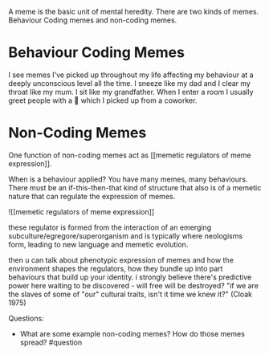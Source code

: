 A meme is the basic unit of mental heredity. There are two kinds of memes. Behaviour Coding memes and non-coding memes. 
# Behaviour Coding Memes
I see memes I've picked up throughout my life affecting my behaviour at a deeply unconscious level all the time. I sneeze like my dad and I clear my throat like my mum. I sit like my grandfather. When I enter a room I usually greet people with a 🤙 which I picked up from a coworker. 
# Non-Coding Memes
One function of non-coding memes act as [[memetic regulators of meme expression]]. 

When is a behaviour applied? You have many memes, many behaviours. There must be an if-this-then-that kind of structure that also is of a memetic nature that can regulate the expression of memes.

![[memetic regulators of meme expression]]

these regulator is formed from the interaction of an emerging subculture/egregore/superorganism and is typically where neologisms form, leading to new language and memetic evolution.

then u can talk about phenotypic expression of memes and how the environment shapes the regulators, how they bundle up into part behaviours that build up your identity. i strongly believe there's predictive power here waiting to be discovered - will free will be destroyed? "if we are the slaves of some of "our" cultural traits, isn't it time we knew it?" (Cloak 1975)

Questions:
- What are some example non-coding memes? How do those memes spread? #question 